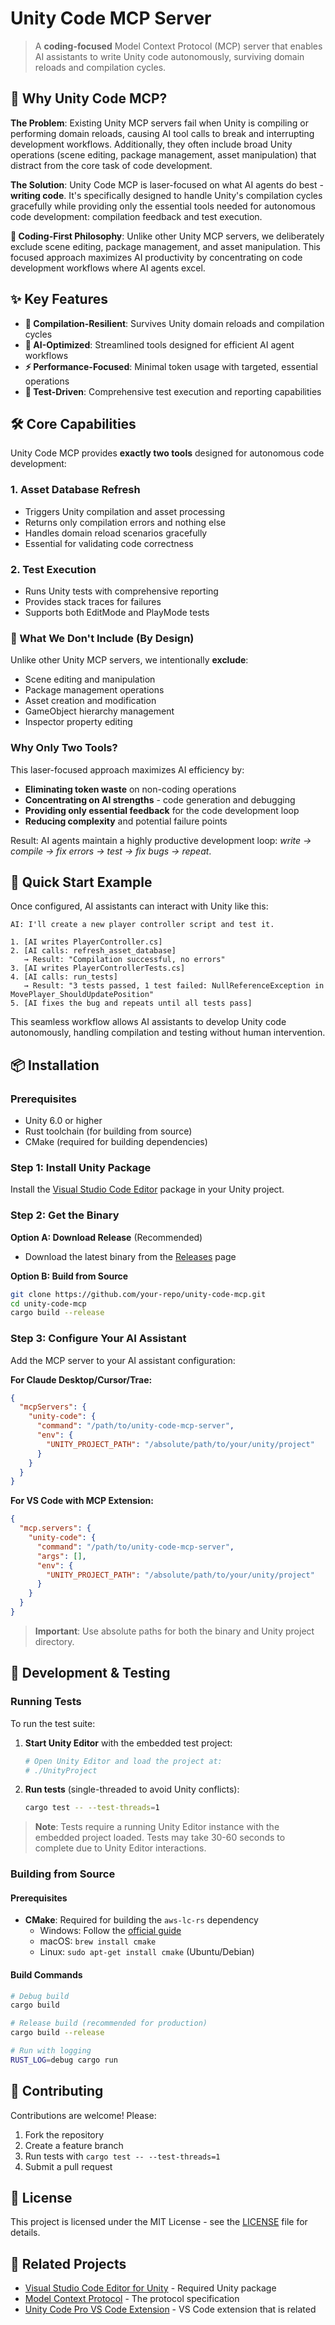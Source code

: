 # Unity Code MCP Server

> A **coding-focused** Model Context Protocol (MCP) server that enables AI assistants to write Unity code autonomously, surviving domain reloads and compilation cycles.

## 🎯 Why Unity Code MCP?

**The Problem**: Existing Unity MCP servers fail when Unity is compiling or performing domain reloads, causing AI tool calls to break and interrupting development workflows. Additionally, they often include broad Unity operations (scene editing, package management, asset manipulation) that distract from the core task of code development.

**The Solution**: Unity Code MCP is laser-focused on what AI agents do best - **writing code**. It's specifically designed to handle Unity's compilation cycles gracefully while providing only the essential tools needed for autonomous code development: compilation feedback and test execution.

**🎯 Coding-First Philosophy**: Unlike other Unity MCP servers, we deliberately exclude scene editing, package management, and asset manipulation. This focused approach maximizes AI productivity by concentrating on code development workflows where AI agents excel.

## ✨ Key Features

- **🔄 Compilation-Resilient**: Survives Unity domain reloads and compilation cycles
- **🤖 AI-Optimized**: Streamlined tools designed for efficient AI agent workflows
- **⚡ Performance-Focused**: Minimal token usage with targeted, essential operations
- **🧪 Test-Driven**: Comprehensive test execution and reporting capabilities

## 🛠️ Core Capabilities

Unity Code MCP provides **exactly two tools** designed for autonomous code development:

### 1. **Asset Database Refresh**
- Triggers Unity compilation and asset processing
- Returns only compilation errors and nothing else
- Handles domain reload scenarios gracefully
- Essential for validating code correctness

### 2. **Test Execution**
- Runs Unity tests with comprehensive reporting
- Provides stack traces for failures
- Supports both EditMode and PlayMode tests

### 🚫 What We Don't Include (By Design)

Unlike other Unity MCP servers, we intentionally **exclude**:
- Scene editing and manipulation
- Package management operations
- Asset creation and modification
- GameObject hierarchy management
- Inspector property editing

### Why Only Two Tools?

This laser-focused approach maximizes AI efficiency by:
- **Eliminating token waste** on non-coding operations
- **Concentrating on AI strengths** - code generation and debugging
- **Providing only essential feedback** for the code development loop
- **Reducing complexity** and potential failure points

Result: AI agents maintain a highly productive development loop: *write → compile → fix errors → test → fix bugs → repeat*.

## 🚀 Quick Start Example

Once configured, AI assistants can interact with Unity like this:

```
AI: I'll create a new player controller script and test it.

1. [AI writes PlayerController.cs]
2. [AI calls: refresh_asset_database]
   → Result: "Compilation successful, no errors"
3. [AI writes PlayerControllerTests.cs]
4. [AI calls: run_tests]
   → Result: "3 tests passed, 1 test failed: NullReferenceException in MovePlayer_ShouldUpdatePosition"
5. [AI fixes the bug and repeats until all tests pass]
```

This seamless workflow allows AI assistants to develop Unity code autonomously, handling compilation and testing without human intervention.

## 📦 Installation

### Prerequisites
- Unity 6.0 or higher
- Rust toolchain (for building from source)
- CMake (required for building dependencies)

### Step 1: Install Unity Package
Install the [Visual Studio Code Editor](https://github.com/hackerzhuli/com.hackerzhuli.code) package in your Unity project.

### Step 2: Get the Binary
**Option A: Download Release** (Recommended)
- Download the latest binary from the [Releases](https://github.com/your-repo/unity-code-mcp/releases) page

**Option B: Build from Source**
```bash
git clone https://github.com/your-repo/unity-code-mcp.git
cd unity-code-mcp
cargo build --release
```

### Step 3: Configure Your AI Assistant
Add the MCP server to your AI assistant configuration:

**For Claude Desktop/Cursor/Trae:**
```json
{
  "mcpServers": {
    "unity-code": {
      "command": "/path/to/unity-code-mcp-server",
      "env": {
        "UNITY_PROJECT_PATH": "/absolute/path/to/your/unity/project"
      }
    }
  }
}
```

**For VS Code with MCP Extension:**
```json
{
  "mcp.servers": {
    "unity-code": {
      "command": "/path/to/unity-code-mcp-server",
      "args": [],
      "env": {
        "UNITY_PROJECT_PATH": "/absolute/path/to/your/unity/project"
      }
    }
  }
}
```

> **Important**: Use absolute paths for both the binary and Unity project directory.

## 🧪 Development & Testing

### Running Tests
To run the test suite:

1. **Start Unity Editor** with the embedded test project:
   ```bash
   # Open Unity Editor and load the project at:
   # ./UnityProject
   ```

2. **Run tests** (single-threaded to avoid Unity conflicts):
   ```bash
   cargo test -- --test-threads=1
   ```

> **Note**: Tests require a running Unity Editor instance with the embedded project loaded. Tests may take 30-60 seconds to complete due to Unity Editor interactions.

### Building from Source

#### Prerequisites
- **CMake**: Required for building the `aws-lc-rs` dependency
  - Windows: Follow the [official guide](https://aws.github.io/aws-lc-rs/requirements/windows.html)
  - macOS: `brew install cmake`
  - Linux: `sudo apt-get install cmake` (Ubuntu/Debian)

#### Build Commands
```bash
# Debug build
cargo build

# Release build (recommended for production)
cargo build --release

# Run with logging
RUST_LOG=debug cargo run
```

## 🤝 Contributing

Contributions are welcome! Please:
1. Fork the repository
2. Create a feature branch
3. Run tests with `cargo test -- --test-threads=1`
4. Submit a pull request

## 📄 License

This project is licensed under the MIT License - see the [LICENSE](LICENSE) file for details.

## 🔗 Related Projects

- [Visual Studio Code Editor for Unity](https://github.com/hackerzhuli/com.hackerzhuli.code) - Required Unity package
- [Model Context Protocol](https://modelcontextprotocol.io/) - The protocol specification
- [Unity Code Pro VS Code Extension](https://github.com/your-repo/unity-code-pro) - VS Code extension that is related

